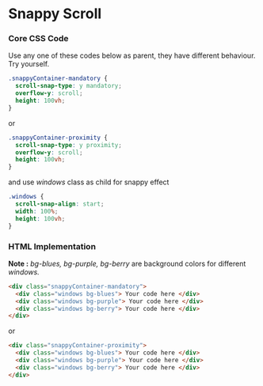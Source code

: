 # Snappy Scroll

### Core CSS Code
Use any one of these codes below as parent, they have different behaviour. Try yourself.
``` CSS
.snappyContainer-mandatory {
  scroll-snap-type: y mandatory;
  overflow-y: scroll;
  height: 100vh;
}
```
or
``` css
.snappyContainer-proximity {
  scroll-snap-type: y proximity;
  overflow-y: scroll;
  height: 100vh;
}
```
and use *windows* class as child for snappy effect
``` css
.windows {
  scroll-snap-align: start;
  width: 100%;
  height: 100vh;
}
```

### HTML Implementation
**Note :** *bg-blues, bg-purple, bg-berry* are background colors for different *windows.*

``` HTML
<div class="snappyContainer-mandatory">
  <div class="windows bg-blues"> Your code here </div>
  <div class="windows bg-purple"> Your code here </div>
  <div class="windows bg-berry"> Your code here </div>
</div>
```
or
``` HTML
<div class="snappyContainer-proximity">
  <div class="windows bg-blues"> Your code here </div>
  <div class="windows bg-purple"> Your code here </div>
  <div class="windows bg-berry"> Your code here </div>
</div>
```
